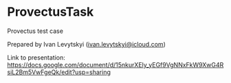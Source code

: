 # ProvectusTask

Provectus test case

Prepared by Ivan Levytskyi ([ivan.levytskyi@icloud.com](mailto:email@example.com))

Link to presentation: https://docs.google.com/document/d/15nkurXEly_yEGf9VgNNxFkW9XwG4RsiL2Bm5VwFgeQk/edit?usp=sharing